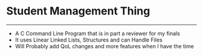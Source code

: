 # Student Management Thing

***

- A C Command Line Program that is in part a reviewer for my finals
- It uses Linear Linked Lists, Structures and can Handle Files
- Will Probably add QoL changes and more features when I have the time
